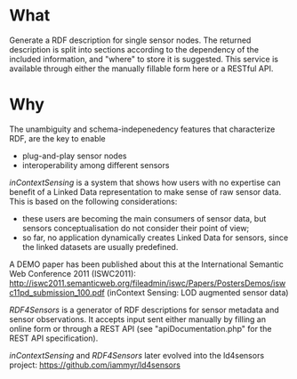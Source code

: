 # What

Generate a RDF description for single sensor nodes.
The returned description is split into sections according to the dependency of the included information, and "where" to store it is suggested. This service is available through either the manually fillable form here
or a RESTful API.

# Why
The unambiguity and schema-indepenedency features that characterize RDF, are the key to enable 
* plug-and-play sensor nodes</li>
* interoperability among different sensors</li>

*inContextSensing* is a system that shows how users with no expertise can benefit of a Linked Data representation to make sense of raw sensor data. This is based on the following considerations: 
* these users are becoming the main consumers of sensor data, but sensors conceptualisation do not consider their point of view; 
* so far, no application dynamically creates Linked Data for sensors, since the linked datasets are usually predefined.

A DEMO paper has been published about this at the International Semantic Web Conference 2011 (ISWC2011):  http://iswc2011.semanticweb.org/fileadmin/iswc/Papers/PostersDemos/iswc11pd_submission_100.pdf (inContext Sensing: LOD augmented sensor data)

*RDF4Sensors* is a generator of RDF descriptions for sensor metadata and sensor observations. It accepts input sent either manually by filling an online form or through a REST API (see "apiDocumentation.php" for the REST API specification). 

*inContextSensing* and *RDF4Sensors* later evolved into the ld4sensors project: https://github.com/iammyr/ld4sensors
